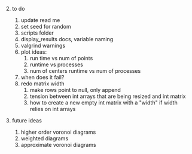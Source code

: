 

2. to do
    1. update read me
    2. set seed for random
    3. scripts folder
    4. display_results docs, variable naming
    5. valgrind warnings
    6. plot ideas:
          1. run time vs num of points
          2. runtime vs processes
        3. num of centers runtime vs num of processes
    7. when does it fail?
    8. redo matrix width
        1. make rows point to null, only append
        1. tension between int arrays that are being resized and int matrix
        1. how to create a new empty int matrix with a "width" if width relies on int arrays

4. future ideas
    1. higher order voronoi diagrams
    2. weighted diagrams
    3. approximate voronoi diagrams
